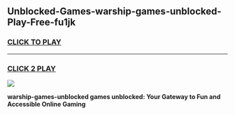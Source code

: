 
## Unblocked-Games-warship-games-unblocked-Play-Free-fu1jk
<h3>
<a href="https://premium76.site?title=warship-games-unblocked&ref=23A">CLICK TO PLAY</a></h3>
<hr>

<h3>
<a href="https://premium76.site?title=warship-games-unblocked&ref=23A">CLICK 2 PLAY</a>
  
</h3>

<a href="https://premium76.site?title=warship-games-unblocked&ref=23A"><img src="https://clearcache.store/games.png"></a>


**warship-games-unblocked games unblocked: Your Gateway to Fun and Accessible Online Gaming**
